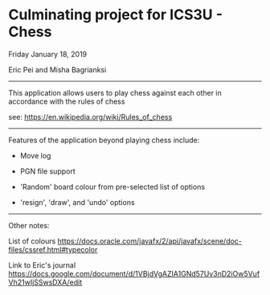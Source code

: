 # Culminating project for ICS3U - Chess

Friday January 18, 2019

Eric Pei and Misha Bagrianksi

_____________________________________________________

This application allows users to play chess against each other in accordance with the rules of chess

see: https://en.wikipedia.org/wiki/Rules_of_chess

_____________________________________________________

Features of the application beyond playing chess include:

- Move log

- PGN file support

- 'Random' board colour from pre-selected list of options

- 'resign', 'draw', and 'undo' options

_____________________________________________________

Other notes:

List of colours https://docs.oracle.com/javafx/2/api/javafx/scene/doc-files/cssref.html#typecolor

Link to Eric's journal https://docs.google.com/document/d/1VBjdVgAZIA1GNd57Uv3nD2iOw5VufVh21wIjSSwsDXA/edit
